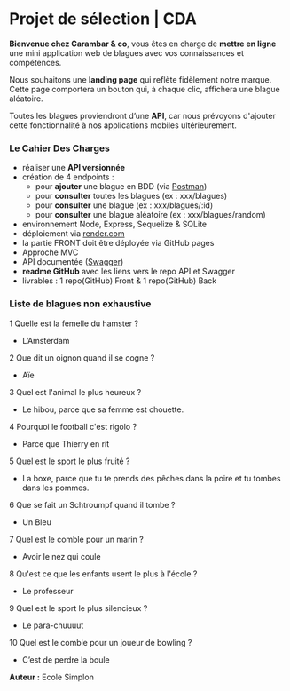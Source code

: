 # Projet de sélection | CDA

**Bienvenue chez Carambar & co**, vous êtes en charge de **mettre en ligne** une mini application web de blagues avec vos connaissances et compétences.

Nous souhaitons une **landing page** qui reflète fidèlement notre marque. Cette page comportera un bouton qui, à chaque clic, affichera une blague aléatoire.

Toutes les blagues proviendront d’une **API**, car nous prévoyons d'ajouter cette fonctionnalité à nos applications mobiles ultérieurement.

### Le Cahier Des Charges

- réaliser une **API versionnée**
- création de 4 endpoints :
    - pour **ajouter** une blague en BDD (via [Postman](https://www.postman.com/))
    - pour **consulter** toutes les blagues (ex : xxx/blagues)
    - pour **consulter** une blague (ex : xxx/blagues/:id)
    - pour **consulter** une blague aléatoire (ex : xxx/blagues/random)
- environnement Node, Express, Sequelize & SQLite
- déploiement via [render.com](https://render.com/)
- la partie FRONT doit être déployée via GitHub pages
- Approche MVC
- API documentée ([Swagger](https://swagger.io/))
- **readme GitHub** avec les liens vers le repo API et Swagger
- livrables : 1 repo(GitHub) Front & 1 repo(GitHub) Back

### Liste de blagues non exhaustive

1 Quelle est la femelle du hamster ?
- L’Amsterdam

2 Que dit un oignon quand il se cogne ?
- Aïe

3 Quel est l'animal le plus heureux ?
- Le hibou, parce que sa femme est chouette.

4 Pourquoi le football c'est rigolo ?
- Parce que Thierry en rit

5 Quel est le sport le plus fruité ?
- La boxe, parce que tu te prends des pêches dans la poire et tu tombes dans les pommes.

6 Que se fait un Schtroumpf quand il tombe ?
- Un Bleu

7 Quel est le comble pour un marin ?
- Avoir le nez qui coule

8 Qu'est ce que les enfants usent le plus à l'école ?
- Le professeur

9 Quel est le sport le plus silencieux ?
- Le para-chuuuut

10 Quel est le comble pour un joueur de bowling ?
- C’est de perdre la boule

**Auteur :** Ecole Simplon